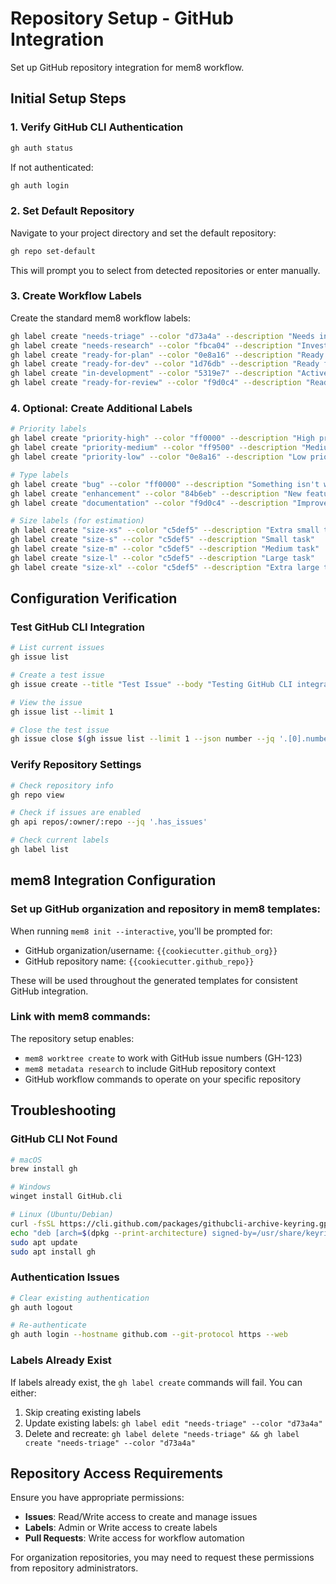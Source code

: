 # Repository Setup - GitHub Integration

Set up GitHub repository integration for mem8 workflow.

## Initial Setup Steps

### 1. Verify GitHub CLI Authentication
```bash
gh auth status
```

If not authenticated:
```bash
gh auth login
```

### 2. Set Default Repository
Navigate to your project directory and set the default repository:
```bash
gh repo set-default
```

This will prompt you to select from detected repositories or enter manually.

### 3. Create Workflow Labels

Create the standard mem8 workflow labels:
```bash
gh label create "needs-triage" --color "d73a4a" --description "Needs initial review"
gh label create "needs-research" --color "fbca04" --description "Investigation required"
gh label create "ready-for-plan" --color "0e8a16" --description "Ready for implementation plan"
gh label create "ready-for-dev" --color "1d76db" --description "Ready for development"
gh label create "in-development" --color "5319e7" --description "Active development"
gh label create "ready-for-review" --color "f9d0c4" --description "Ready for code review"
```

### 4. Optional: Create Additional Labels
```bash
# Priority labels
gh label create "priority-high" --color "ff0000" --description "High priority issue"
gh label create "priority-medium" --color "ff9500" --description "Medium priority issue"  
gh label create "priority-low" --color "0e8a16" --description "Low priority issue"

# Type labels
gh label create "bug" --color "ff0000" --description "Something isn't working"
gh label create "enhancement" --color "84b6eb" --description "New feature or request"
gh label create "documentation" --color "f9d0c4" --description "Improvements or additions to documentation"

# Size labels (for estimation)
gh label create "size-xs" --color "c5def5" --description "Extra small task"
gh label create "size-s" --color "c5def5" --description "Small task"
gh label create "size-m" --color "c5def5" --description "Medium task"
gh label create "size-l" --color "c5def5" --description "Large task"
gh label create "size-xl" --color "c5def5" --description "Extra large task"
```

## Configuration Verification

### Test GitHub CLI Integration
```bash
# List current issues
gh issue list

# Create a test issue
gh issue create --title "Test Issue" --body "Testing GitHub CLI integration" --label "needs-triage"

# View the issue
gh issue list --limit 1

# Close the test issue
gh issue close $(gh issue list --limit 1 --json number --jq '.[0].number')
```

### Verify Repository Settings
```bash
# Check repository info
gh repo view

# Check if issues are enabled
gh api repos/:owner/:repo --jq '.has_issues'

# Check current labels
gh label list
```

## mem8 Integration Configuration

### Set up GitHub organization and repository in mem8 templates:
When running `mem8 init --interactive`, you'll be prompted for:
- GitHub organization/username: `{{cookiecutter.github_org}}`
- GitHub repository name: `{{cookiecutter.github_repo}}`

These will be used throughout the generated templates for consistent GitHub integration.

### Link with mem8 commands:
The repository setup enables:
- `mem8 worktree create` to work with GitHub issue numbers (GH-123)
- `mem8 metadata research` to include GitHub repository context
- GitHub workflow commands to operate on your specific repository

## Troubleshooting

### GitHub CLI Not Found
```bash
# macOS
brew install gh

# Windows
winget install GitHub.cli

# Linux (Ubuntu/Debian)
curl -fsSL https://cli.github.com/packages/githubcli-archive-keyring.gpg | sudo dd of=/usr/share/keyrings/githubcli-archive-keyring.gpg
echo "deb [arch=$(dpkg --print-architecture) signed-by=/usr/share/keyrings/githubcli-archive-keyring.gpg] https://cli.github.com/packages stable main" | sudo tee /etc/apt/sources.list.d/github-cli.list > /dev/null
sudo apt update
sudo apt install gh
```

### Authentication Issues
```bash
# Clear existing authentication
gh auth logout

# Re-authenticate
gh auth login --hostname github.com --git-protocol https --web
```

### Labels Already Exist
If labels already exist, the `gh label create` commands will fail. You can either:
1. Skip creating existing labels
2. Update existing labels: `gh label edit "needs-triage" --color "d73a4a"`
3. Delete and recreate: `gh label delete "needs-triage" && gh label create "needs-triage" --color "d73a4a"`

## Repository Access Requirements

Ensure you have appropriate permissions:
- **Issues**: Read/Write access to create and manage issues
- **Labels**: Admin or Write access to create labels
- **Pull Requests**: Write access for workflow automation

For organization repositories, you may need to request these permissions from repository administrators.